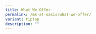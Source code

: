 ```yaml
---
title: What We Offer
permalink: /mk-at-oasis/what-we-offer/
variant: tiptap
description: ""
---
```

